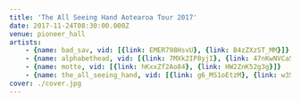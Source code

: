 ```yaml
---
title: 'The All Seeing Hand Aotearoa Tour 2017'
date: 2017-11-24T08:30:00.000Z
venue: pioneer_hall
artists:
    - {name: bad_sav, vid: [{link: EMER798HsvU}, {link: B4zZXzST_MM}]}
    - {name: alphabethead, vid: [{link: 7MXk2IP8yjI}, {link: 47nKwNVCa5w}, {link: LY9KWOKrG0U}]}
    - {name: motte, vid: [{link: hKxxZf2Ao84}, {link: HW2ZnK52g3g}]}
    - {name: the_all_seeing_hand, vid: [{link: g6_MS1oEtzM}, {link: w3SH9NRfzF4}, {link: NehJqOK62s0}]}
cover: ./cover.jpg
---
```

